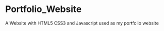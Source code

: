 Portfolio_Website
=================

A Website with HTML5 CSS3 and Javascript used as my portfolio website
